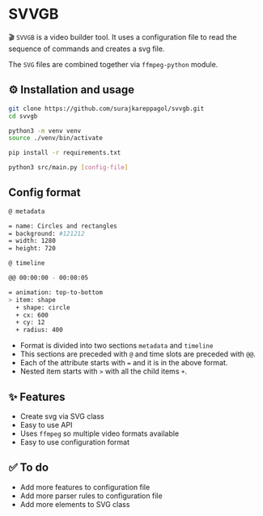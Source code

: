 # SVVGB

🎬 `SVVGB` is a video builder tool. It uses a configuration file to read the sequence of commands and creates a svg file.

The `SVG` files are combined together via `ffmpeg-python` module.

## ⚙️ Installation and usage

```bash
git clone https://github.com/surajkareppagol/svvgb.git
cd svvgb
```

```bash
python3 -m venv venv
source ./venv/bin/activate
```

```bash
pip install -r requirements.txt
```

```bash
python3 src/main.py [config-file]
```

## Config format

```bash
@ metadata

= name: Circles and rectangles
= background: #121212
= width: 1280
= height: 720

@ timeline

@@ 00:00:00 - 00:00:05

= animation: top-to-bottom
> item: shape
  + shape: circle
  + cx: 600
  + cy: 12
  + radius: 400
```

- Format is divided into two sections `metadata` and `timeline`
- This sections are preceded with `@` and time slots are preceded with `@@`.
- Each of the attribute starts with `=` and it is in the above format.
- Nested item starts with `>` with all the child items `+`.

## ✨ Features

- Create svg via SVG class
- Easy to use API
- Uses `ffmpeg` so multiple video formats available
- Easy to use configuration format

## ✅ To do

- Add more features to configuration file
- Add more parser rules to configuration file
- Add more elements to SVG class
